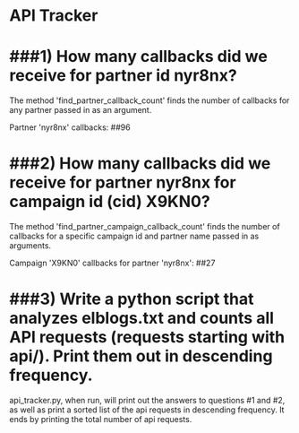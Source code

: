 # API Tracker

###1) How many callbacks did we receive for partner id nyr8nx?
===

The method 'find_partner_callback_count' finds the number of callbacks for any
partner passed in as an argument.

Partner 'nyr8nx' callbacks: ##96

###2) How many callbacks did we receive for partner nyr8nx for campaign id (cid) X9KN0?
===

The method 'find_partner_campaign_callback_count' finds the number of callbacks for a specific campaign id and partner name passed in as arguments.

Campaign 'X9KN0' callbacks for partner 'nyr8nx': ##27

###3) Write a python script that analyzes elblogs.txt and counts all API requests (requests starting with api/). Print them out in descending frequency.
===

api_tracker.py, when run, will print out the answers to questions #1 and #2, as well as print a sorted list of the api requests in descending frequency.  It ends by printing the total number of api requests.
